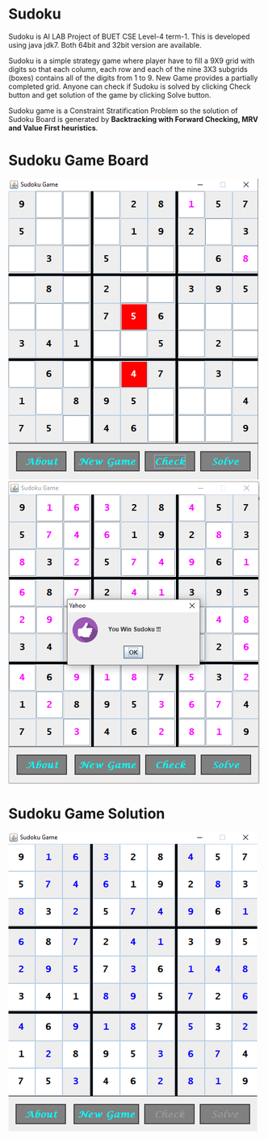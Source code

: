 # Sudoku

Sudoku is AI LAB Project of BUET CSE Level-4 term-1. This is developed using java jdk7. Both 64bit and 32bit version are available.

Sudoku is a simple strategy game where player have to fill a 9X9 grid with digits so that each column, each row and each of
the nine 3X3 subgrids (boxes) contains all of the digits from 1 to 9. New Game provides a partially completed grid. Anyone can check if Sudoku is solved by clicking Check button and get solution of the game by clicking Solve button. 

Sudoku game is a Constraint Stratification Problem so the solution of Sudoku Board is generated by **Backtracking with Forward Checking, MRV and Value First heuristics**.

# Sudoku Game Board
![alt text](https://github.com/AhsanAli-buet/Sudoku/blob/main/Screenshots/sudoku-1.PNG?raw=true)
![alt text](https://github.com/AhsanAli-buet/Sudoku/blob/main/Screenshots/sudoku-3.PNG?raw=true)

# Sudoku Game Solution
![alt text](https://github.com/AhsanAli-buet/Sudoku/blob/main/Screenshots/sudoku-2.PNG?raw=true)
